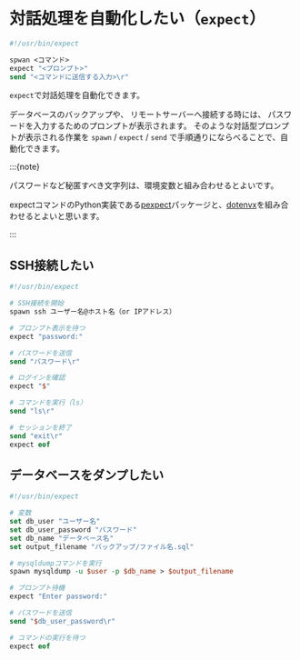 # 対話処理を自動化したい（`expect`）

```tcl
#!/usr/bin/expect

spwan <コマンド>
expect "<プロンプト>"
send "<コマンドに送信する入力>\r"
```

`expect`で対話処理を自動化できます。

データベースのバックアップや、
リモートサーバーへ接続する時には、
パスワードを入力するためのプロンプトが表示されます。
そのような対話型プロンプトが表示される作業を
`spawn` / `expect` / `send` で手順通りにならべることで、自動化できます。

:::{note}

パスワードなど秘匿すべき文字列は、環境変数と組み合わせるとよいです。

expectコマンドのPython実装である[pexpect](https://pexpect.readthedocs.io/en/stable/)パッケージと、[dotenvx](https://dotenvx.com/)を組み合わせるとよいと思います。

:::

## SSH接続したい

```tcl
#!/usr/bin/expect

# SSH接続を開始
spawn ssh ユーザー名@ホスト名（or IPアドレス）

# プロンプト表示を待つ
expect "password:"

# パスワードを送信
send "パスワード\r"

# ログインを確認
expect "$"

# コマンドを実行（ls）
send "ls\r"

# セッションを終了
send "exit\r"
expect eof
```

## データベースをダンプしたい

```tcl
#!/usr/bin/expect

# 変数
set db_user "ユーザー名"
set db_user_password "パスワード"
set db_name "データベース名"
set output_filename "バックアップ/ファイル名.sql"

# mysqldumpコマンドを実行
spawn mysqldump -u $user -p $db_name > $output_filename

# プロンプト待機
expect "Enter password:"

# パスワードを送信
send "$db_user_password\r"

# コマンドの実行を待つ
expect eof
```

